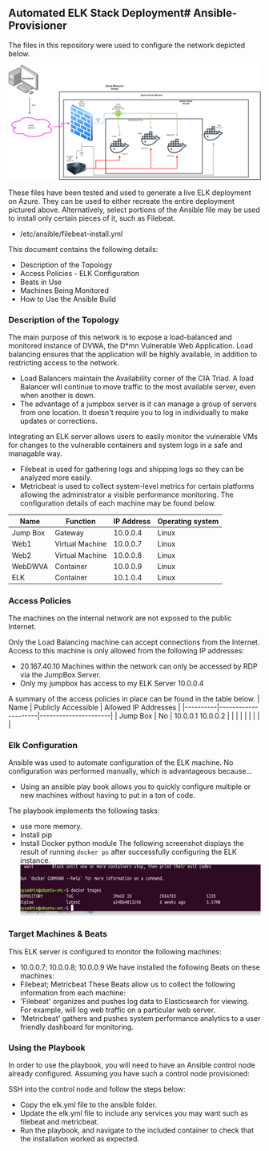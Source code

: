 ## Automated ELK Stack Deployment# Ansible-Provisioner
The files in this repository were used to configure the network depicted below.

![Project 1 Diagram](Project-1-Diagram.png)

These files have been tested and used to generate a live ELK deployment on Azure. They can be used to either 
recreate the entire deployment pictured above. Alternatively, select portions of the Ansible file may be used to 
install only certain pieces of it, such as Filebeat.

  - /etc/ansible/filebeat-install.yml

 This document contains the following details: 
- Description of the Topology
- Access Policies - ELK Configuration
- Beats in Use 
- Machines Being Monitored 
- How to Use the Ansible Build

### Description of the Topology

The main purpose of this network is to expose a load-balanced and monitored instance of DVWA, the D*mn 
Vulnerable Web Application. Load balancing ensures that the application will be highly available, in addition to 
restricting access to the network. 
- Load Balancers maintain the Availability corner of the CIA Triad. A load Balancer will continue to move traffic to the most available server, even when another is down.
- The advantage of a jumpbox server is it can manage a group of servers from one location. It doesn't require you to log in individually to make updates or corrections.

Integrating an ELK server allows users to easily monitor the vulnerable VMs for 
changes to the vulnerable containers and system logs in a safe and managable way. 
- Filebeat is used for gathering logs and shipping logs so they can be analyzed more easily. 
- Metricbeat is used to collect system-level metrics for certain platforms allowing the administrator a visible performance monitoring.
The configuration details of each machine may be found below.

| Name     | Function        | IP Address | Operating system |
|----------|-----------------|------------|------------------|
| Jump Box | Gateway         | 10.0.0.4   | Linux            |
| Web1     | Virtual Machine | 10.0.0.7   | Linux            |
| Web2     | Virtual Machine | 10.0.0.8   | Linux            |
| WebDWVA  | Container       | 10.0.0.9   | Linux            |
| ELK      | Container       | 10.1.0.4   | Linux            |

### Access Policies
The machines on the internal network are not exposed to the public Internet. 

Only the Load Balancing machine can accept connections from the Internet. 
Access to this machine is only allowed from the following IP addresses: 
- 20.167.40.10 
Machines within the network can only be accessed by RDP via the JumpBox Server. 
- Only my jumpbox has access to my ELK Server 10.0.0.4

A summary of the access policies in place can be found in the table below.
|   Name   | Publicly Accessible | Allowed IP Addresses |
|----------|---------------------|----------------------| 
| Jump Box |         No          |   10.0.0.1 10.0.0.2  |
|          |                     |                      |
|          |                     |                      |

### Elk Configuration
Ansible was used to automate configuration of the ELK machine. No configuration was performed manually, which is 
advantageous because... 
- Using an ansible play book allows you to quickly configure multiple or new machines without having to put in a ton of code. 

The playbook implements the following tasks: 
- use more memory.
- Install pip
- Install Docker python module
The following screenshot displays the result of running `docker ps` after successfully configuring the ELK instance.
![Docker Screenshot](DockerScreenshot.png)

### Target Machines & Beats

This ELK server is configured to monitor the following machines: 
- 10.0.0.7; 10.0.0.8; 10.0.0.9 
We have installed the following Beats on these machines: 
- Filebeat; Metricbeat 
These Beats allow us to collect the following information from each machine: 
- 'Filebeat' organizes and pushes log data to Elasticsearch for viewing. For example, will log web traffic on a particular web server.
- 'Metricbeat' gathers and pushes system performance analytics to a user friendly dashboard for monitoring.

### Using the Playbook

In order to use the playbook, you will need to have an Ansible control node already configured. Assuming you 
have such a control node provisioned: 

SSH into the control node and follow the steps below: 
- Copy the elk.yml file to the ansible folder.
- Update the elk.yml file to include any services you may want such as filebeat and metricbeat. 
- Run the playbook, and navigate to the included container to check that the installation worked as expected. 


